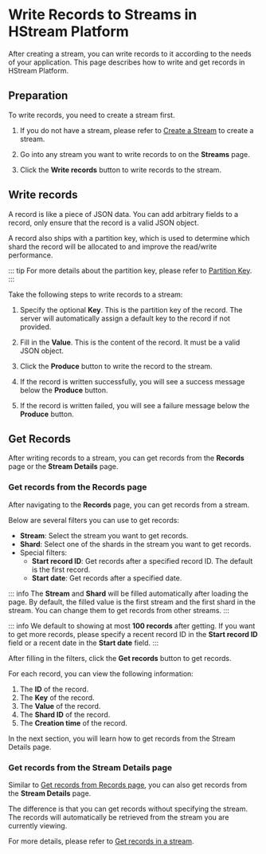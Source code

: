 # Write Records to Streams in HStream Platform

After creating a stream, you can write records to it according to the needs of your application.
This page describes how to write and get records in HStream Platform.

## Preparation

To write records, you need to create a stream first.

1. If you do not have a stream, please refer to [Create a Stream](./stream-in-platform.md#create-a-stream) to create a stream.

2. Go into any stream you want to write records to on the **Streams** page.

3. Click the **Write records** button to write records to the stream.

## Write records

A record is like a piece of JSON data. You can add arbitrary fields to a record, only ensure that the record is a valid JSON object.

A record also ships with a partition key, which is used to determine which shard the record will be allocated to and improve the read/write performance.

::: tip
For more details about the partition key, please refer to [Partition Key](./write.md#write-records-with-partition-keys).
:::

Take the following steps to write records to a stream:

1. Specify the optional **Key**. This is the partition key of the record. The server will automatically assign a default key to the record if not provided.

2. Fill in the **Value**. This is the content of the record. It must be a valid JSON object.

3. Click the **Produce** button to write the record to the stream.

4. If the record is written successfully, you will see a success message below the **Produce** button.

5. If the record is written failed, you will see a failure message below the **Produce** button.

## Get Records

After writing records to a stream, you can get records from the **Records** page or the **Stream Details** page.

### Get records from the Records page

After navigating to the **Records** page, you can get records from a stream.

Below are several filters you can use to get records:

- **Stream**: Select the stream you want to get records.
- **Shard**: Select one of the shards in the stream you want to get records.
- Special filters:
  - **Start record ID**: Get records after a specified record ID. The default is the first record.
  - **Start date**: Get records after a specified date.

::: info
The **Stream** and **Shard** will be filled automatically after loading the page.
By default, the filled value is the first stream and the first shard in the stream.
You can change them to get records from other streams.
:::

::: info
We default to showing at most **100 records** after getting. If you want to get more records,
please specify a recent record ID in the **Start record ID** field or a recent date in the **Start date** field.
:::

After filling in the filters, click the **Get records** button to get records.

For each record, you can view the following information:

1. The **ID** of the record.
2. The **Key** of the record.
3. The **Value** of the record.
4. The **Shard ID** of the record.
5. The **Creation time** of the record.

In the next section, you will learn how to get records from the Stream Details page.

### Get records from the Stream Details page

Similar to [Get records from Records page](#get-records-from-the-records-page),
you can also get records from the **Stream Details** page.

The difference is that you can get records without specifying the stream.
The records will automatically be retrieved from the stream you are currently viewing.

For more details, please refer to [Get records in a stream](./stream-in-platform.md#get-records-in-a-stream).
